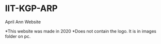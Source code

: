 # IIT-KGP-ARP
April Ann Website

*This website was made in 2020
*Does not contain the logo. It is in images folder on pc.
